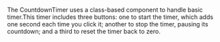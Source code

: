 
The CountdownTimer uses a class-based component to handle basic timer.This timer includes three buttons: one to start the timer, which adds one second each time you click it; another to stop the timer, pausing its countdown; and a third to reset the timer back to zero.

